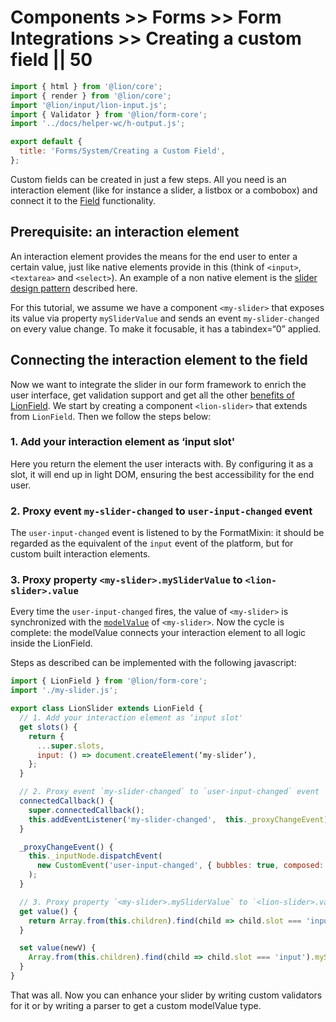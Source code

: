 # Components >> Forms >> Form Integrations >> Creating a custom field || 50

```js script
import { html } from '@lion/core';
import { render } from '@lion/core';
import '@lion/input/lion-input.js';
import { Validator } from '@lion/form-core';
import '../docs/helper-wc/h-output.js';

export default {
  title: 'Forms/System/Creating a Custom Field',
};
```

Custom fields can be created in just a few steps. All you need is an interaction element
(like for instance a slider, a listbox or a combobox) and connect it to the [Field](?path=/docs/forms-system-overview--page)
functionality.

## Prerequisite: an interaction element

An interaction element provides the means for the end user to enter a certain value, just like
native elements provide in this (think of `<input>`, `<textarea>` and `<select>`).
An example of a non native element is the <a href="https://www.w3.org/TR/wai-aria-practices-1.1/#slider" target="_blank">slider design pattern</a> described here.

For this tutorial, we assume we have a component `<my-slider>` that exposes its value via property
`mySliderValue` and sends an event `my-slider-changed` on every value change. To make it focusable,
it has a tabindex=“0” applied.

## Connecting the interaction element to the field

Now we want to integrate the slider in our form framework to enrich the user interface, get
validation support and get all the other [benefits of LionField](/?path=/docs/forms-system-overview--page).
We start by creating a component `<lion-slider>` that extends from `LionField`.
Then we follow the steps below:

### 1. Add your interaction element as ‘input slot'

Here you return the element the user interacts with. By configuring it as a slot, it will end up
in light DOM, ensuring the best accessibility for the end user.

### 2. Proxy event `my-slider-changed` to `user-input-changed` event

The `user-input-changed` event is listened to by the FormatMixin: it should be regarded as the
equivalent of the `input` event of the platform, but for custom built interaction elements.

### 3. Proxy property `<my-slider>.mySliderValue` to `<lion-slider>.value`

Every time the `user-input-changed` fires, the value of `<my-slider>` is synchronized with the
[`modelValue`](?path=/docs/forms-system-modelvalue--page) of `<my-slider>`. Now the cycle is complete: the modelValue connects
your interaction element to all logic inside the LionField.

Steps as described can be implemented with the following javascript:

```js
import { LionField } from '@lion/form-core';
import './my-slider.js';

export class LionSlider extends LionField {
  // 1. Add your interaction element as ‘input slot'
  get slots() {
    return {
      ...super.slots,
      input: () => document.createElement(‘my-slider’),
    };
  }

  // 2. Proxy event `my-slider-changed` to `user-input-changed` event
  connectedCallback() {
    super.connectedCallback();
    this.addEventListener('my-slider-changed',  this._proxyChangeEvent);
  }

  _proxyChangeEvent() {
    this._inputNode.dispatchEvent(
      new CustomEvent('user-input-changed', { bubbles: true, composed: true }),
    );
  }

  // 3. Proxy property `<my-slider>.mySliderValue` to `<lion-slider>.value`
  get value() {
    return Array.from(this.children).find(child => child.slot === 'input').mySliderValue;
  }

  set value(newV) {
    Array.from(this.children).find(child => child.slot === 'input').mySliderValue = newV;
  }
}
```

That was all. Now you can enhance your slider by writing custom validators for it
or by writing a parser to get a custom modelValue type.
